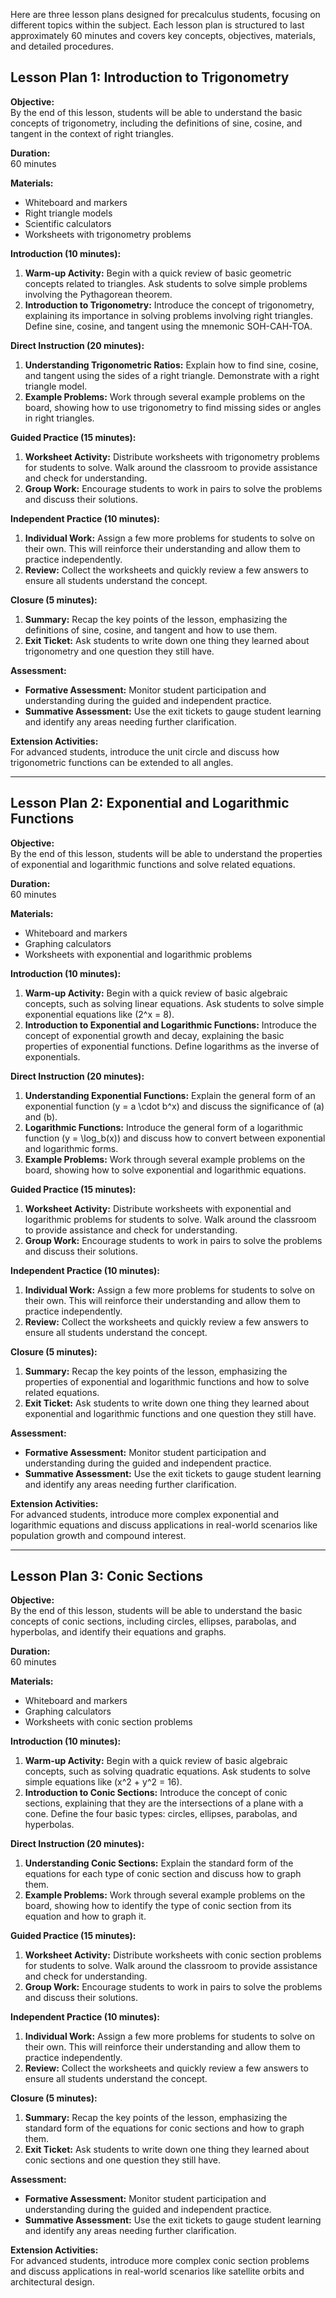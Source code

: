Here are three lesson plans designed for precalculus students, focusing on different topics within the subject. Each lesson plan is structured to last approximately 60 minutes and covers key concepts, objectives, materials, and detailed procedures.

## Lesson Plan 1: Introduction to Trigonometry

**Objective:**  
By the end of this lesson, students will be able to understand the basic concepts of trigonometry, including the definitions of sine, cosine, and tangent in the context of right triangles.

**Duration:**  
60 minutes

**Materials:**  
- Whiteboard and markers
- Right triangle models
- Scientific calculators
- Worksheets with trigonometry problems

**Introduction (10 minutes):**
1. **Warm-up Activity:** Begin with a quick review of basic geometric concepts related to triangles. Ask students to solve simple problems involving the Pythagorean theorem.
2. **Introduction to Trigonometry:** Introduce the concept of trigonometry, explaining its importance in solving problems involving right triangles. Define sine, cosine, and tangent using the mnemonic SOH-CAH-TOA.

**Direct Instruction (20 minutes):**
1. **Understanding Trigonometric Ratios:** Explain how to find sine, cosine, and tangent using the sides of a right triangle. Demonstrate with a right triangle model.
2. **Example Problems:** Work through several example problems on the board, showing how to use trigonometry to find missing sides or angles in right triangles.

**Guided Practice (15 minutes):**
1. **Worksheet Activity:** Distribute worksheets with trigonometry problems for students to solve. Walk around the classroom to provide assistance and check for understanding.
2. **Group Work:** Encourage students to work in pairs to solve the problems and discuss their solutions.

**Independent Practice (10 minutes):**
1. **Individual Work:** Assign a few more problems for students to solve on their own. This will reinforce their understanding and allow them to practice independently.
2. **Review:** Collect the worksheets and quickly review a few answers to ensure all students understand the concept.

**Closure (5 minutes):**
1. **Summary:** Recap the key points of the lesson, emphasizing the definitions of sine, cosine, and tangent and how to use them.
2. **Exit Ticket:** Ask students to write down one thing they learned about trigonometry and one question they still have.

**Assessment:**  
- **Formative Assessment:** Monitor student participation and understanding during the guided and independent practice.
- **Summative Assessment:** Use the exit tickets to gauge student learning and identify any areas needing further clarification.

**Extension Activities:**  
For advanced students, introduce the unit circle and discuss how trigonometric functions can be extended to all angles.

---

## Lesson Plan 2: Exponential and Logarithmic Functions

**Objective:**  
By the end of this lesson, students will be able to understand the properties of exponential and logarithmic functions and solve related equations.

**Duration:**  
60 minutes

**Materials:**  
- Whiteboard and markers
- Graphing calculators
- Worksheets with exponential and logarithmic problems

**Introduction (10 minutes):**
1. **Warm-up Activity:** Begin with a quick review of basic algebraic concepts, such as solving linear equations. Ask students to solve simple exponential equations like \(2^x = 8\).
2. **Introduction to Exponential and Logarithmic Functions:** Introduce the concept of exponential growth and decay, explaining the basic properties of exponential functions. Define logarithms as the inverse of exponentials.

**Direct Instruction (20 minutes):**
1. **Understanding Exponential Functions:** Explain the general form of an exponential function \(y = a \cdot b^x\) and discuss the significance of \(a\) and \(b\).
2. **Logarithmic Functions:** Introduce the general form of a logarithmic function \(y = \log_b(x)\) and discuss how to convert between exponential and logarithmic forms.
3. **Example Problems:** Work through several example problems on the board, showing how to solve exponential and logarithmic equations.

**Guided Practice (15 minutes):**
1. **Worksheet Activity:** Distribute worksheets with exponential and logarithmic problems for students to solve. Walk around the classroom to provide assistance and check for understanding.
2. **Group Work:** Encourage students to work in pairs to solve the problems and discuss their solutions.

**Independent Practice (10 minutes):**
1. **Individual Work:** Assign a few more problems for students to solve on their own. This will reinforce their understanding and allow them to practice independently.
2. **Review:** Collect the worksheets and quickly review a few answers to ensure all students understand the concept.

**Closure (5 minutes):**
1. **Summary:** Recap the key points of the lesson, emphasizing the properties of exponential and logarithmic functions and how to solve related equations.
2. **Exit Ticket:** Ask students to write down one thing they learned about exponential and logarithmic functions and one question they still have.

**Assessment:**  
- **Formative Assessment:** Monitor student participation and understanding during the guided and independent practice.
- **Summative Assessment:** Use the exit tickets to gauge student learning and identify any areas needing further clarification.

**Extension Activities:**  
For advanced students, introduce more complex exponential and logarithmic equations and discuss applications in real-world scenarios like population growth and compound interest.

---

## Lesson Plan 3: Conic Sections

**Objective:**  
By the end of this lesson, students will be able to understand the basic concepts of conic sections, including circles, ellipses, parabolas, and hyperbolas, and identify their equations and graphs.

**Duration:**  
60 minutes

**Materials:**  
- Whiteboard and markers
- Graphing calculators
- Worksheets with conic section problems

**Introduction (10 minutes):**
1. **Warm-up Activity:** Begin with a quick review of basic algebraic concepts, such as solving quadratic equations. Ask students to solve simple equations like \(x^2 + y^2 = 16\).
2. **Introduction to Conic Sections:** Introduce the concept of conic sections, explaining that they are the intersections of a plane with a cone. Define the four basic types: circles, ellipses, parabolas, and hyperbolas.

**Direct Instruction (20 minutes):**
1. **Understanding Conic Sections:** Explain the standard form of the equations for each type of conic section and discuss how to graph them.
2. **Example Problems:** Work through several example problems on the board, showing how to identify the type of conic section from its equation and how to graph it.

**Guided Practice (15 minutes):**
1. **Worksheet Activity:** Distribute worksheets with conic section problems for students to solve. Walk around the classroom to provide assistance and check for understanding.
2. **Group Work:** Encourage students to work in pairs to solve the problems and discuss their solutions.

**Independent Practice (10 minutes):**
1. **Individual Work:** Assign a few more problems for students to solve on their own. This will reinforce their understanding and allow them to practice independently.
2. **Review:** Collect the worksheets and quickly review a few answers to ensure all students understand the concept.

**Closure (5 minutes):**
1. **Summary:** Recap the key points of the lesson, emphasizing the standard form of the equations for conic sections and how to graph them.
2. **Exit Ticket:** Ask students to write down one thing they learned about conic sections and one question they still have.

**Assessment:**  
- **Formative Assessment:** Monitor student participation and understanding during the guided and independent practice.
- **Summative Assessment:** Use the exit tickets to gauge student learning and identify any areas needing further clarification.

**Extension Activities:**  
For advanced students, introduce more complex conic section problems and discuss applications in real-world scenarios like satellite orbits and architectural design.

